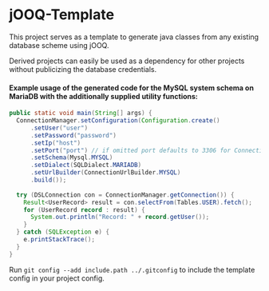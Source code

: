 # jOOQ-Template

This project serves as a template to generate java classes from any existing database scheme using jOOQ. 

Derived projects can easily be used as a dependency for other projects without publicizing the database credentials.

#### Example usage of the generated code for the MySQL system schema on MariaDB with the additionally supplied utility functions:

```java
public static void main(String[] args) {
  ConnectionManager.setConfiguration(Configuration.create()
      .setUser("user")
      .setPassword("password")
      .setIp("host")
      .setPort("port") // if omitted port defaults to 3306 for ConnectionUrlBuilder.MYSQL
      .setSchema(Mysql.MYSQL)
      .setDialect(SQLDialect.MARIADB)
      .setUrlBuilder(ConnectionUrlBuilder.MYSQL)
      .build());
  
  try (DSLConnection con = ConnectionManager.getConnection()) {
    Result<UserRecord> result = con.selectFrom(Tables.USER).fetch();
    for (UserRecord record : result) {
      System.out.println("Record: " + record.getUser());
    }
  } catch (SQLException e) {
    e.printStackTrace();
  }
}
```

Run `git config --add include.path ../.gitconfig` to include the template config in your project config.
